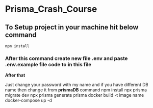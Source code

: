 # Prisma_Crash_Course

## To Setup project in your machine hit below command

`npm install`

### After this command create new file .env and paste .env.example file code to in this file

**After that**

Just change your password with my name and if you have different DB name then change it from **prismaDB**
command
npm install
npx prisma migrate dev
npx prisma generate prisma 
docker build -t image name
docker-compose up -d
